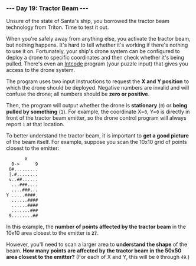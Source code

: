 ### --- Day 19: Tractor Beam ---

Unsure of the state of Santa's ship, you borrowed the tractor beam
technology from Triton. Time to test it out.

When you're safely away from anything else, you activate the tractor beam,
but nothing happens. It's hard to tell whether it's working if there's
nothing to use it on. Fortunately, your ship's drone system can be
configured to deploy a drone to specific coordinates and then check whether
it's being pulled. There's even an [Intcode](https://adventofcode.com/2019/day/9) program (your puzzle input) that
gives you access to the drone system.

The program uses two input instructions to request the **X and Y position** to
which the drone should be deployed. Negative numbers are invalid and will
confuse the drone; all numbers should be **zero or positive**.

Then, the program will output whether the drone is **stationary** (`0`) or **being
pulled by something** (`1`). For example, the coordinate X=`0`, Y=`0` is directly
in front of the tractor beam emitter, so the drone control program will
always report `1` at that location.

To better understand the tractor beam, it is important to **get a good
picture** of the beam itself. For example, suppose you scan the 10x10 grid of
points closest to the emitter:

```
       X
  0->      9
 0#.........
 |.#........
 v..##......
  ...###....
  ....###...
Y .....####.
  ......####
  ......####
  .......###
 9........##
```

In this example, the **number of points affected by the tractor beam** in the
10x10 area closest to the emitter is **`27`**.

However, you'll need to scan a larger area to **understand the shape** of the
beam. **How many points are affected by the tractor beam in the 50x50 area
closest to the emitter?** (For each of X and Y, this will be `0` through `49`.)
